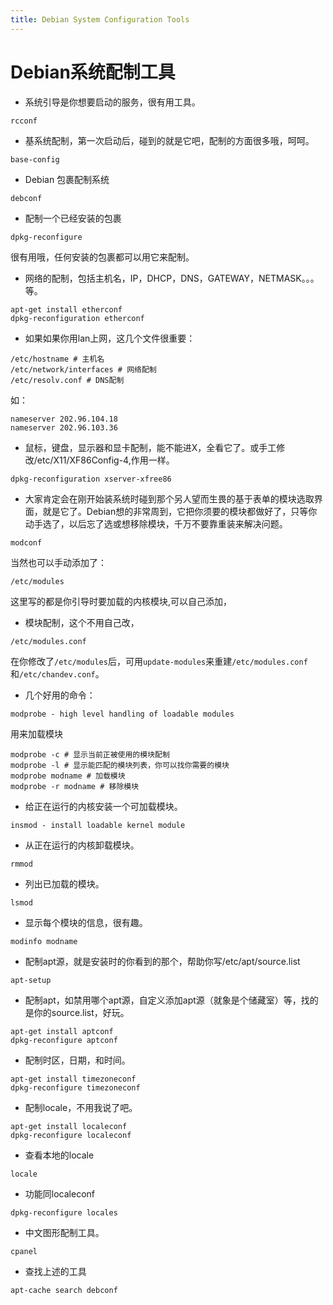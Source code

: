```yaml
---
title: Debian System Configuration Tools
---
```


# Debian系统配制工具

* 系统引导是你想要启动的服务，很有用工具。 

```
rcconf 
```

* 基系统配制，第一次启动后，碰到的就是它吧，配制的方面很多哦，呵呵。 

```
base-config 
```

* Debian 包裹配制系统 

```
debconf
```

* 配制一个已经安装的包裹 

```
dpkg-reconfigure
```

很有用哦，任何安装的包裹都可以用它来配制。 

* 网络的配制，包括主机名，IP，DHCP，DNS，GATEWAY，NETMASK。。。等。 

```
apt-get install etherconf 
dpkg-reconfiguration etherconf 
```

* 如果如果你用lan上网，这几个文件很重要： 

```
/etc/hostname # 主机名 
/etc/network/interfaces # 网络配制 
/etc/resolv.conf # DNS配制 
```

如： 

```
nameserver 202.96.104.18 
nameserver 202.96.103.36 
```

* 鼠标，键盘，显示器和显卡配制，能不能进X，全看它了。或手工修改/etc/X11/XF86Config-4,作用一样。 

```
dpkg-reconfiguration xserver-xfree86 
```

* 大家肯定会在刚开始装系统时碰到那个另人望而生畏的基于表单的模块选取界面，就是它了。Debian想的非常周到，它把你须要的模块都做好了，只等你动手选了，以后忘了选或想移除模块，千万不要靠重装来解决问题。 

```
modconf 
```

当然也可以手动添加了： 

```
/etc/modules 
```

这里写的都是你引导时要加载的内核模块,可以自己添加， 

* 模块配制，这个不用自己改， 

```
/etc/modules.conf 
```

在你修改了`/etc/modules`后，可用`update-modules`来重建`/etc/modules.conf`和`/etc/chandev.conf`。 

* 几个好用的命令： 

```
modprobe - high level handling of loadable modules 
```

用来加载模块 

```
modprobe -c # 显示当前正被使用的模块配制 
modprobe -l # 显示能匹配的模块列表，你可以找你需要的模块 
modprobe modname # 加载模块 
modprobe -r modname # 移除模块 
```

* 给正在运行的内核安装一个可加载模块。 

```
insmod - install loadable kernel module 
```

* 从正在运行的内核卸载模块。 

```
rmmod 
```

* 列出已加载的模块。 

```
lsmod 
```

* 显示每个模块的信息，很有趣。 

```
modinfo modname 
```

* 配制apt源，就是安装时的你看到的那个，帮助你写/etc/apt/source.list 

```
apt-setup 
```

* 配制apt，如禁用哪个apt源，自定义添加apt源（就象是个储藏室）等，找的是你的source.list，好玩。 

```
apt-get install aptconf 
dpkg-reconfigure aptconf 
```

* 配制时区，日期，和时间。 

```
apt-get install timezoneconf 
dpkg-reconfigure timezoneconf 
```

* 配制locale，不用我说了吧。 

```
apt-get install localeconf 
dpkg-reconfigure localeconf 
```

* 查看本地的locale 

```
locale 
```

* 功能同localeconf 

```
dpkg-reconfigure locales 
```

* 中文图形配制工具。 

```
cpanel
```

* 查找上述的工具

```
apt-cache search debconf 
```
